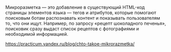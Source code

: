 Микроразметка — это добавление в существующий HTML-код страницы элементов языка — тегов и атрибутов, которые помогают поисковым ботам распознавать контент и показывать пользователям то, что они ищут. Например, по запросу «рецепт шоколадного печенья», поисковик сразу выдаст список рецептов с фотографиями и необходимой информацией.

https://practicum.yandex.ru/blog/chto-takoe-mikrorazmetka/
